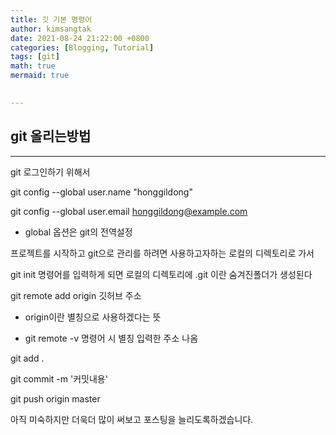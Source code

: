 ```yaml
---
title: 깃 기본 명령어
author: kimsangtak
date: 2021-08-24 21:22:00 +0800
categories: [Blogging, Tutorial]
tags: [git]
math: true
mermaid: true

  
---
```


## git 올리는방법
---

git 로그인하기 위해서

git config --global user.name "honggildong"

git config --global user.email honggildong@example.com

* global 옵션은 git의 전역설정

프로젝트를 시작하고 git으로 관리를 하려면 사용하고자하는 로컬의 디렉토리로 가서

git init 명령어를 입력하게 되면 로컬의 디렉토리에 .git 이란 숨겨진폴더가 생성된다

git remote add origin 깃허브 주소

* origin이란 별칭으로 사용하겠다는 뜻

* git remote -v 명령어 시 별칭 입력한 주소 나옴

git add .

git commit -m '커밋내용'

git push origin master


아직 미숙하지만 더욱더 많이 써보고 포스팅을 늘리도록하겠습니다.

